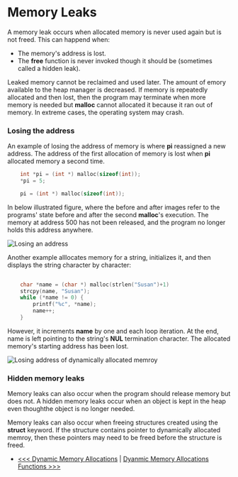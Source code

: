 # Memory Leaks

A memory leak occurs when allocated memory is never used again but is not freed. This can happend when:

- The memory's address is lost.
- The **free** function is never invoked though it should be (sometimes called a hidden leak).

Leaked memory cannot be reclaimed and used later. The amount of emory available to the heap manager is decreased. If memory is repeatedly allocated and then lost, then the program may terminate when more memory is needed but **malloc** cannot allocated it because it ran out of memory. In extreme cases, the operating system may crash.


### Losing the address

An example of losing the address of memory is where **pi** reassigned a new address. The address of the first allocation of memory is lost when **pi** allocated memory a second time.

```c
    int *pi = (int *) malloc(sizeof(int));
    *pi = 5;

    pi = (int *) malloc(sizeof(int));    
```

In below illustrated figure, where the before and after images refer to the programs' state before and after the second **malloc**'s execution. The memory at address 500 has not been released, and the program no longer holds this address anywhere.

![Losing an address](../../asset/dynamic-memory-allocation-1.png)

Another example alllocates memory for a string, initializes it, and then displays the string character by character:

```c
    
    char *name = (char *) malloc(strlen("Susan")+1)
    strcpy(name, "Susan");
    while (*name != 0) {
        printf("%c", *name);
        name++;
    }

```

However, it increments **name** by one and each loop iteration. At the end, name is left pointing to the string's **NUL** termination character. The allocated memory's starting address has been lost.

![Losing address of dynamically allocated memroy](../../asset/losing-address-of-dynamically-allocated-memor.png)

### Hidden memory leaks

Memory leaks can also occur when the program should release memory but does not. A hidden memory leaks occur when an object is kept in the heap even thoughthe object is no longer needed.

Memory leaks can also occur when freeing structures created using the **struct** keyword. If the structure contains pointer to dynamically allocated memroy, then these pointers may need to be freed before the structure is freed.

- [<<< Dynamic Memory Allocations](101-dynamic-memory-allocation.md) | [Dyanmic Memory Allocations Functions >>>](103-dynamic-memory-allocation-functions.md)